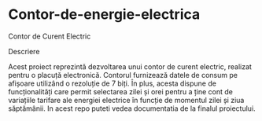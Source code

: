 # Contor-de-energie-electrica


Contor de Curent Electric

Descriere

Acest proiect reprezintă dezvoltarea unui contor de curent electric, realizat pentru o placuță electronică. Contorul furnizează datele de consum pe afișoare utilizând o rezoluție de 7 biți. 
În plus, acesta dispune de funcționalități care permit selectarea zilei și orei pentru a ține cont de variațiile tarifare ale energiei electrice în funcție de momentul zilei și ziua săptămânii.
In acest repo puteti vedea documentatia de la finalul proiectului.
